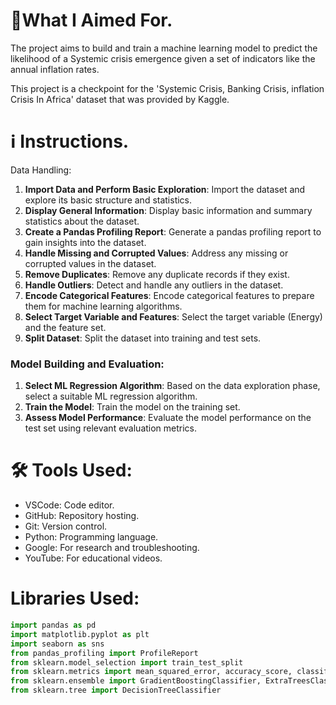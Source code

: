 # 🎯What I Aimed For.
The project aims to build and train a machine learning model to predict the likelihood of a Systemic crisis emergence given a set of indicators like the annual inflation rates.

This project is a checkpoint for the  'Systemic Crisis, Banking Crisis, inflation Crisis In Africa' dataset that was provided by Kaggle.

# ℹ️ Instructions.

Data Handling:
1. **Import Data and Perform Basic Exploration**: Import the dataset and explore its basic structure and statistics.
2. **Display General Information**: Display basic information and summary statistics about the dataset.
3. **Create a Pandas Profiling Report**: Generate a pandas profiling report to gain insights into the dataset.
4. **Handle Missing and Corrupted Values**: Address any missing or corrupted values in the dataset.
5. **Remove Duplicates**: Remove any duplicate records if they exist.
6. **Handle Outliers**: Detect and handle any outliers in the dataset.
7. **Encode Categorical Features**: Encode categorical features to prepare them for machine learning algorithms.
8. **Select Target Variable and Features**: Select the target variable (Energy) and the feature set.
9. **Split Dataset**: Split the dataset into training and test sets.

### Model Building and Evaluation:
1. **Select ML Regression Algorithm**: Based on the data exploration phase, select a suitable ML regression algorithm.
2. **Train the Model**: Train the model on the training set.
3. **Assess Model Performance**: Evaluate the model performance on the test set using relevant evaluation metrics.

# 🛠️ Tools Used:
- VSCode: Code editor.
- GitHub: Repository hosting.
- Git: Version control.
- Python: Programming language.
- Google: For research and troubleshooting.
- YouTube: For educational videos.

# Libraries Used:
```python
import pandas as pd
import matplotlib.pyplot as plt
import seaborn as sns
from pandas_profiling import ProfileReport
from sklearn.model_selection import train_test_split
from sklearn.metrics import mean_squared_error, accuracy_score, classification_report, confusion_matrix, recall_score, precision_score
from sklearn.ensemble import GradientBoostingClassifier, ExtraTreesClassifier
from sklearn.tree import DecisionTreeClassifier
```
